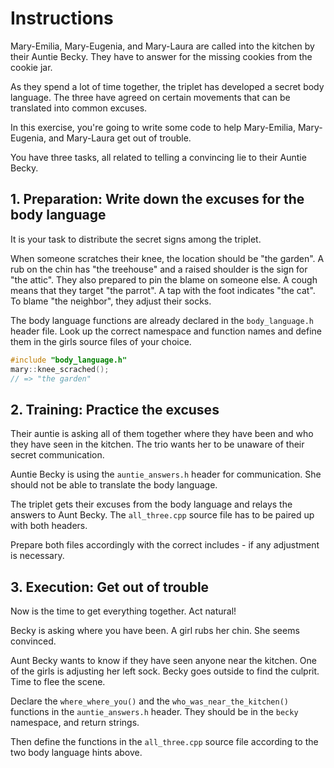 # Instructions

Mary-Emilia, Mary-Eugenia, and Mary-Laura are called into the kitchen by their Auntie Becky.
They have to answer for the missing cookies from the cookie jar.

As they spend a lot of time together, the triplet has developed a secret body language.
The three have agreed on certain movements that can be translated into common excuses.

In this exercise, you're going to write some code to help Mary-Emilia, Mary-Eugenia, and Mary-Laura get out of trouble.

You have three tasks, all related to telling a convincing lie to their Auntie Becky.

## 1. Preparation: Write down the excuses for the body language

It is your task to distribute the secret signs among the triplet.

When someone scratches their knee, the location should be "the garden".
A rub on the chin has "the treehouse" and a raised shoulder is the sign for "the attic".
They also prepared to pin the blame on someone else.
A cough means that they target "the parrot".
A tap with the foot indicates "the cat".
To blame "the neighbor", they adjust their socks.

The body language functions are already declared in the `body_language.h` header file.
Look up the correct namespace and function names and define them in the girls source files of your choice.

```cpp
#include "body_language.h"
mary::knee_scrached();
// => "the garden"
```

## 2. Training: Practice the excuses

Their auntie is asking all of them together where they have been and who they have seen in the kitchen.
The trio wants her to be unaware of their secret communication.

Auntie Becky is using the `auntie_answers.h` header for communication.
She should not be able to translate the body language.

The triplet gets their excuses from the body language and relays the answers to Aunt Becky. 
The `all_three.cpp` source file has to be paired up with both headers.

Prepare both files accordingly with the correct includes - if any adjustment is necessary.


## 3. Execution: Get out of trouble

Now is the time to get everything together.
Act natural!

Becky is asking where you have been.
A girl rubs her chin.
She seems convinced.

Aunt Becky wants to know if they have seen anyone near the kitchen.
One of the girls is adjusting her left sock.
Becky goes outside to find the culprit.
Time to flee the scene.

Declare the `where_where_you()` and the `who_was_near_the_kitchen()` functions in the `auntie_answers.h` header. They should be in the `becky` namespace, and return strings.

Then define the functions in the `all_three.cpp` source file according to the two body language hints above.
